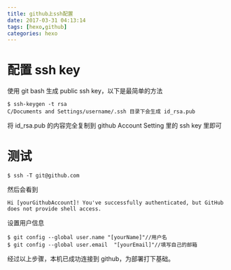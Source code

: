 ```yaml
---
title: github上ssh配置
date: 2017-03-31 04:13:14
tags: [hexo,github]
categories: hexo
---
```

# 配置 ssh key
使用 git bash 生成 public ssh key，以下是最简单的方法
<!--more-->
```
$ ssh-keygen -t rsa
C/Documents and Settings/username/.ssh 目录下会生成 id_rsa.pub
```
将 id_rsa.pub 的内容完全复制到 github Account Setting 里的 ssh key 里即可

# 测试
```
$ ssh -T git@github.com
```
然后会看到
```
Hi [yourGithubAccount]! You've successfully authenticated, but GitHub does not provide shell access.
```
设置用户信息
```
$ git config --global user.name "[yourName]"//用户名
$ git config --global user.email  "[yourEmail]"//填写自己的邮箱
```
经过以上步骤，本机已成功连接到 github，为部署打下基础。